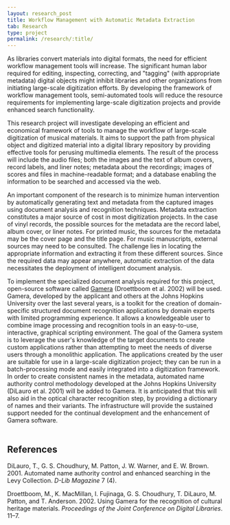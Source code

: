 ```yaml
---
layout: research_post
title: Workflow Management with Automatic Metadata Extraction
tab: Research
type: project
permalink: /research/:title/
---
```


As libraries convert materials into digital formats, the need for efficient workflow management tools will increase. The significant human labor required for editing, inspecting, correcting, and "tagging" (with appropriate metadata) digital objects might inhibit libraries and other organizations from initiating large-scale digitization efforts. By developing the framework of workflow management tools, semi-automated tools will reduce the resource requirements for implementing large-scale digitization projects and provide enhanced search functionality.

This research project will investigate developing an efficient and economical framework of tools to manage the workflow of large-scale digitization of musical materials. It aims to support the path from physical object and digitized material into a digital library repository by providing effective tools for perusing multimedia elements. The result of the process will include the audio files; both the images and the text of album covers, record labels, and liner notes; metadata about the recordings; images of scores and files in machine-readable format; and a database enabling the information to be searched and accessed via the web.

An important component of the research is to minimize human intervention by automatically generating text and metadata from the captured images using document analysis and recognition techniques. Metadata extraction constitutes a major source of cost in most digitization projects. In the case of vinyl records, the possible sources for the metadata are the record label, album cover, or liner notes. For printed music, the sources for the metadata may be the cover page and the title page. For music manuscripts, external sources may need to be consulted. The challenge lies in locating the appropriate information and extracting it from these different sources. Since the required data may appear anywhere, automatic extraction of the data necessitates the deployment of intelligent document analysis.

To implement the specialized document analysis required for this project, open-source software called [Gamera](http://gamera.informatik.hsnr.de/addons/ocr4gamera/index.html) (Droettboom et al. 2002) will be used. Gamera, developed by the applicant and others at the Johns Hopkins University over the last several years, is a toolkit for the creation of domain-specific structured document recognition applications by domain experts with limited programming experience. It allows a knowledgeable user to combine image processing and recognition tools in an easy-to-use, interactive, graphical scripting environment. The goal of the Gamera system is to leverage the user's knowledge of the target documents to create custom applications rather than attempting to meet the needs of diverse users through a monolithic application. The applications created by the user are suitable for use in a large-scale digitization project; they can be run in a batch-processing mode and easily integrated into a digitization framework. In order to create consistent names in the metadata, automated name authority control methodology developed at the Johns Hopkins University (DiLauro et al. 2001) will be added to Gamera. It is anticipated that this will also aid in the optical character recognition step, by providing a dictionary of names and their variants. The infrastructure will provide the sustained support needed for the continual development and the enhancement of Gamera software.  
<br>

## References

DiLauro, T., G. S. Choudhury, M. Patton, J. W. Warner, and E. W. Brown. 2001. Automated name authority control and enhanced searching in the Levy Collection. _D-Lib Magazine_ 7 (4).

Droettboom, M., K. MacMillan, I. Fujinaga, G. S. Choudhury, T. DiLauro, M. Patton, and T. Anderson. 2002. Using Gamera for the recognition of cultural heritage materials. _Proceedings of the Joint Conference on Digital Libraries_. 11–7.
